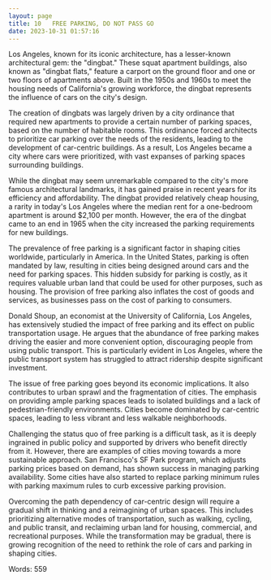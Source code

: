 ```yaml
---
layout: page
title: 10   FREE PARKING, DO NOT PASS GO
date: 2023-10-31 01:57:16
---
```

Los Angeles, known for its iconic architecture, has a lesser-known architectural gem: the "dingbat." These squat apartment buildings, also known as "dingbat flats," feature a carport on the ground floor and one or two floors of apartments above. Built in the 1950s and 1960s to meet the housing needs of California's growing workforce, the dingbat represents the influence of cars on the city's design.

The creation of dingbats was largely driven by a city ordinance that required new apartments to provide a certain number of parking spaces, based on the number of habitable rooms. This ordinance forced architects to prioritize car parking over the needs of the residents, leading to the development of car-centric buildings. As a result, Los Angeles became a city where cars were prioritized, with vast expanses of parking spaces surrounding buildings.

While the dingbat may seem unremarkable compared to the city's more famous architectural landmarks, it has gained praise in recent years for its efficiency and affordability. The dingbat provided relatively cheap housing, a rarity in today's Los Angeles where the median rent for a one-bedroom apartment is around $2,100 per month. However, the era of the dingbat came to an end in 1965 when the city increased the parking requirements for new buildings.

The prevalence of free parking is a significant factor in shaping cities worldwide, particularly in America. In the United States, parking is often mandated by law, resulting in cities being designed around cars and the need for parking spaces. This hidden subsidy for parking is costly, as it requires valuable urban land that could be used for other purposes, such as housing. The provision of free parking also inflates the cost of goods and services, as businesses pass on the cost of parking to consumers.

Donald Shoup, an economist at the University of California, Los Angeles, has extensively studied the impact of free parking and its effect on public transportation usage. He argues that the abundance of free parking makes driving the easier and more convenient option, discouraging people from using public transport. This is particularly evident in Los Angeles, where the public transport system has struggled to attract ridership despite significant investment.

The issue of free parking goes beyond its economic implications. It also contributes to urban sprawl and the fragmentation of cities. The emphasis on providing ample parking spaces leads to isolated buildings and a lack of pedestrian-friendly environments. Cities become dominated by car-centric spaces, leading to less vibrant and less walkable neighborhoods.

Challenging the status quo of free parking is a difficult task, as it is deeply ingrained in public policy and supported by drivers who benefit directly from it. However, there are examples of cities moving towards a more sustainable approach. San Francisco's SF Park program, which adjusts parking prices based on demand, has shown success in managing parking availability. Some cities have also started to replace parking minimum rules with parking maximum rules to curb excessive parking provision.

Overcoming the path dependency of car-centric design will require a gradual shift in thinking and a reimagining of urban spaces. This includes prioritizing alternative modes of transportation, such as walking, cycling, and public transit, and reclaiming urban land for housing, commercial, and recreational purposes. While the transformation may be gradual, there is growing recognition of the need to rethink the role of cars and parking in shaping cities.

Words: 559